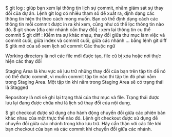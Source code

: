 $ git log : giúp bạn xem lại thông tin lịch sự commit, nhằm giám sát sự thay đổi của dự án. Lệnh git log có nhiều tham số để xuất ra, định dạng các thông tin hiện thị theo cách mong muốn. Bạn có thể định dạng cách các thông tin mỗi commit được in ra khi xem, cũng như có thể lọc thông tin nào đó.
$ git show [địa chir nhánh cần thay đổi] : xem lại thông tin cụ thể commit
$ git diff : Kiểm tra sự khác nhau, thay đổi giữa thư mục làm việc và commit cuối, giữa index và commit cuối, giữa các nhánh ... bằng lệnh git diff
$ gitk mở của sổ xem lịch sử commit
Các thuộc ngữ


Working directory là nơi các file mới được tạo, file cũ bị xóa hoặc nơi thực hiện các thay đổi


Staging Area  là khu vực sẽ lưu trữ những thay đổi của bạn trên tập tin để nó có thể được commit, vì muốn   commit tập tin nào thì tập tin đó phải nằm trong Staging Area. Một tập tin khi nằm trong Staging Area sẽ có trạng thái là Stagged


Repository là nơi sẽ ghi lại trạng thái của thư mục và file. Trạng thái được lưu lại đang được chứa như là lịch sử thay đổi của nội dung.


$ git checkout được sử dụng cho hành động chuyển đổi giữa các phiên bản khác nhau của một thực thể nào đó. Lệnh git checkout được sử dụng để chuyển đổi giữa các nhánh trong kho lưu trữ. Hãy cẩn thận với các file khi bạn checkout của bạn và các commit khi chuyển đổi giữa các nhánh.